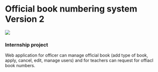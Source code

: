 # Official book numbering system Version 2

<img src="/assets/images/cover.png" />

### Internship project
Web application for officer can manage official book (add type of book, apply, cancel, edit, manage users) and for teachers can request for offiacl book numbers.



